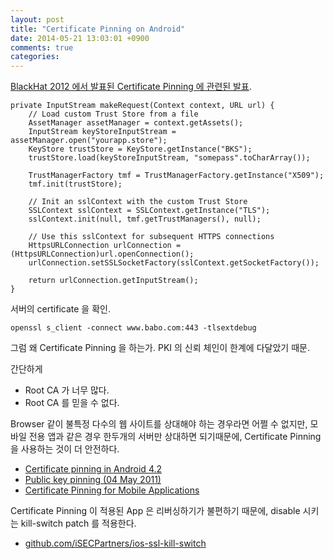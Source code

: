 ```yaml
---
layout: post
title: "Certificate Pinning on Android"
date: 2014-05-21 13:03:01 +0900
comments: true
categories: 
---
```


[BlackHat 2012 에서 발표된 Certificate Pinning 에 관련된 발표](https://media.blackhat.com/bh-us-12/Turbo/Diquet/BH_US_12_Diqut_Osborne_Mobile_Certificate_Pinning_Slides.pdf).

    private InputStream makeRequest(Context context, URL url) {
        // Load custom Trust Store from a file
        AssetManager assetManager = context.getAssets();
        InputStream keyStoreInputStream = assetManager.open("yourapp.store");
        KeyStore trustStore = KeyStore.getInstance("BKS");
        trustStore.load(keyStoreInputStream, "somepass".toCharArray());

        TrustManagerFactory tmf = TrustManagerFactory.getInstance("X509");
        tmf.init(trustStore);

        // Init an sslContext with the custom Trust Store
        SSLContext sslContext = SSLContext.getInstance("TLS");
        sslContext.init(null, tmf.getTrustManagers(), null);

        // Use this sslContext for subsequent HTTPS connections
        HttpsURLConnection urlConnection = (HttpsURLConnection)url.openConnection();
        urlConnection.setSSLSocketFactory(sslContext.getSocketFactory());

        return urlConnection.getInputStream();
    }

서버의 certificate 을 확인.

    openssl s_client -connect www.babo.com:443 -tlsextdebug


그럼 왜 Certificate Pinning 을 하는가. PKI 의 신뢰 체인이 한계에 다달았기 때문.

간단하게

* Root CA 가 너무 많다.
* Root CA 를 믿을 수 없다.

Browser 같이 불특정 다수의 웹 사이트를 상대해야 하는 경우라면 어쩔 수 없지만,
모바일 전용 앱과 같은 경우 한두개의 서버만 상대하면 되기때문에, Certificate Pinning 을 사용하는 것이 더 안전하다.

* [Certificate pinning in Android 4.2](http://nelenkov.blogspot.kr/2012/12/certificate-pinning-in-android-42.html)
* [Public key pinning (04 May 2011)](https://www.imperialviolet.org/2011/05/04/pinning.html)
* [Certificate Pinning for Mobile Applications](http://h30499.www3.hp.com/t5/Fortify-Application-Security/Certificate-Pinning-for-Mobile-Applications/ba-p/6223897#.U6OGK5S1bOM)

Certificate Pinning 이 적용된 App 은 리버싱하기가 불편하기 때문에, disable 시키는 kill-switch patch 를 적용한다.

* [github.com/iSECPartners/ios-ssl-kill-switch](https://github.com/iSECPartners/ios-ssl-kill-switch)
